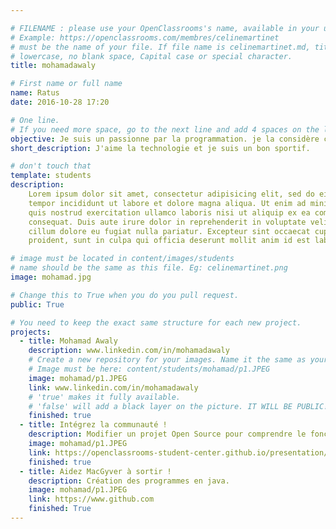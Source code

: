```yaml
---

# FILENAME : please use your OpenClassrooms's name, available in your url.
# Example: https://openclassrooms.com/membres/celinemartinet
# must be the name of your file. If file name is celinemartinet.md, title is celinemartinet.
# lowercase, no blank space, Capital case or special character.
title: mohamadawaly

# First name or full name
name: Ratus
date: 2016-10-28 17:20

# One line.
# If you need more space, go to the next line and add 4 spaces on the left, as in 'description'.
objective: Je suis un passionne par la programmation. je la considère commeune forme de création.
short_description: J'aime la technologie et je suis un bon sportif.

# don't touch that
template: students
description:
    Lorem ipsum dolor sit amet, consectetur adipisicing elit, sed do eiusmod
    tempor incididunt ut labore et dolore magna aliqua. Ut enim ad minim veniam,
    quis nostrud exercitation ullamco laboris nisi ut aliquip ex ea commodo
    consequat. Duis aute irure dolor in reprehenderit in voluptate velit esse
    cillum dolore eu fugiat nulla pariatur. Excepteur sint occaecat cupidatat non
    proident, sunt in culpa qui officia deserunt mollit anim id est laborum.

# image must be located in content/images/students
# name should be the same as this file. Eg: celinemartinet.png
image: mohamad.jpg

# Change this to True when you do you pull request.
public: True

# You need to keep the exact same structure for each new project.
projects:
  - title: Mohamad Awaly
    description: www.linkedin.com/in/mohamadawaly
    # Create a new repository for your images. Name it the same as your nickname and profile picture.
    # Image must be here: content/students/mohamad/p1.JPEG
    image: mohamad/p1.JPEG
    link: www.linkedin.com/in/mohamadawaly
    # 'true' makes it fully available.
    # 'false' will add a black layer on the picture. IT WILL BE PUBLIC!
    finished: true
  - title: Intégrez la communauté !
    description: Modifier un projet Open Source pour comprendre le fonctionnement de Git, de Github et des pull requests.
    image: mohamad/p1.JPEG
    link: https://openclassrooms-student-center.github.io/presentation/students/ratus.html
    finished: true
  - title: Aidez MacGyver à sortir !
    description: Création des programmes en java.
    image: mohamad/p1.JPEG
    link: https://www.github.com
    finished: True
---
```

